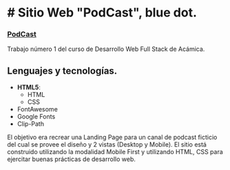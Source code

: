 # # Sitio Web "PodCast", blue dot.

### [PodCast](https://megagringa.github.io/PodcastJPL/index.html)

Trabajo número 1 del curso de Desarrollo Web Full Stack de Acámica.

## Lenguajes y tecnologías.

- **HTML5**:
    - HTML
    - CSS
- FontAwesome
- Google Fonts
- Clip-Path

El objetivo era recrear una Landing Page para un canal de podcast ficticio del cual se provee el diseño y 2 vistas (Desktop y Mobile). El sitio está construido utilizando la modalidad Mobile First y utilizando HTML, CSS para ejercitar buenas prácticas de desarrollo web.
